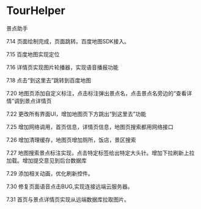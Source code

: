 # TourHelper
景点助手

7.14 页面绘制完成，页面跳转。百度地图SDK接入。

7.15 百度地图实现定位

7.16 详情页实现图片轮播器，实现语音播报功能

7.18 点击“到这里去”跳转到百度地图

7.20 地图页添加自定义标注，点击标注弹出景点名，点击景点名旁边的“查看详情”调到景点详情页

7.22 更改所有界面UI，增加地图页下方跳出“到这里去”功能

7.25 增加网络调用，首页信息，详情页信息，地图页搜索都用网络接口

7.26 增加清理缓存，地图页增加厕所，饭店，景区搜索

7.27 地图搜索景点标注实现，点击特定标签给出特定大头针。增加下拉刷新上拉加载。增加提交意见到后台数据库

7.29 添加相关动画，优化刷新控件。

7.30 修复页面语音点击BUG,实现连接远端云服务器。

7.31 首页与景点详情页实现从远端数据库拉取图片。